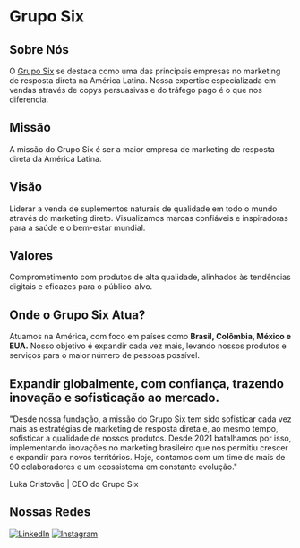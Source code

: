 # Grupo Six

## Sobre Nós
O [Grupo Six](https://ogruposix.com.br/) se destaca como uma das principais empresas no marketing de resposta direta na América Latina. Nossa expertise especializada em vendas através de copys persuasivas e do tráfego pago é o que nos diferencia.

## Missão
A missão do Grupo Six é ser a maior empresa de marketing de resposta direta da América Latina.

## Visão
Liderar a venda de suplementos naturais de qualidade em todo o mundo através do marketing direto. Visualizamos marcas confiáveis e inspiradoras para a saúde e o bem-estar mundial.

## Valores
Comprometimento com produtos de alta qualidade, alinhados às tendências digitais e eficazes para o público-alvo.

## Onde o Grupo Six Atua?
Atuamos na América, com foco em países como **Brasil, Colômbia, México e EUA.** Nosso objetivo é expandir cada vez mais, levando nossos produtos e serviços para o maior número de pessoas possível.

## Expandir globalmente, com confiança, trazendo inovação e sofisticação ao mercado.

"Desde nossa fundação, a missão do Grupo Six tem sido sofisticar cada vez mais as estratégias de marketing de resposta direta e, ao mesmo tempo, sofisticar a qualidade de nossos produtos. Desde 2021 batalhamos por isso, implementando inovações no marketing brasileiro que nos permitiu crescer e expandir para novos territórios. Hoje, contamos com um time de mais de 90 colaboradores e um ecossistema em constante evolução."

Luka Cristovão | CEO do Grupo Six

## Nossas Redes
[![LinkedIn](https://img.shields.io/badge/linkedin-%230077B5.svg?style=for-the-badge&logo=linkedin&logoColor=white)](https://www.linkedin.com/company/grupo-six/)
[![Instagram](https://img.shields.io/badge/Instagram-%23E4405F.svg?style=for-the-badge&logo=Instagram&logoColor=white)](https://www.instagram.com/ogruposix/)

